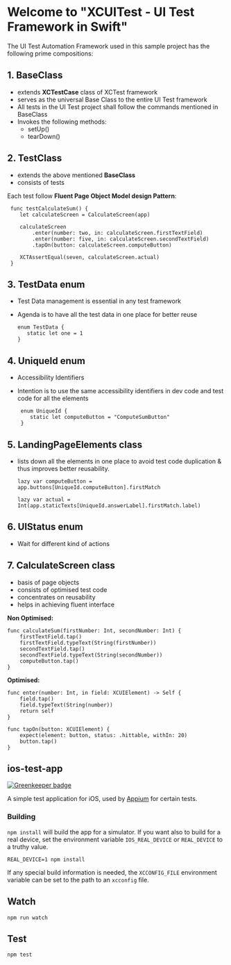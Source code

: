 # Welcome to "XCUITest - UI Test Framework in Swift"

The UI Test Automation Framework used in this sample project has the following prime compositions:

## 1. BaseClass
- extends **XCTestCase** class of XCTest framework
- serves as the universal Base Class to the entire UI Test framework
- All tests in the UI Test project shall follow the commands mentioned in BaseClass 
- Invokes the following methods: 
  - setUp() 
  - tearDown()

## 2. TestClass
- extends the above mentioned **BaseClass**
- consists of tests 

Each test follow **Fluent Page Object Model design Pattern**:

     func testCalculateSum() {
        let calculateScreen = CalculateScreen(app)
        
        calculateScreen
            .enter(number: two, in: calculateScreen.firstTextField)
            .enter(number: five, in: calculateScreen.secondTextField)
            .tapOn(button: calculateScreen.computeButton)
        
        XCTAssertEqual(seven, calculateScreen.actual)
     }


## 3. TestData enum
- Test Data management is essential in any test framework 
- Agenda is to have all the test data in one place for better reuse 

      enum TestData {
         static let one = 1
      } 

  
## 4. UniqueId enum
- Accessibility Identifiers
- Intention is to use the same accessibility identifiers in dev code and test code for all the elements

       enum UniqueId {
          static let computeButton = "ComputeSumButton"
       }

## 5. LandingPageElements class
- lists down all the elements in one place to avoid test code duplication & thus improves better reusability.

    
    `lazy var computeButton = app.buttons[UniqueId.computeButton].firstMatch`

    `lazy var actual = Int(app.staticTexts[UniqueId.answerLabel].firstMatch.label)`


## 6. UIStatus enum 
- Wait for different kind of actions

## 7. CalculateScreen class
- basis of page objects
- consists of optimised test code 
- concentrates on reusability 
- helps in achieving fluent interface 

**Non Optimised:**

    func calculateSum(firstNumber: Int, secondNumber: Int) {
        firstTextField.tap()
        firstTextField.typeText(String(firstNumber))
        secondTextField.tap()
        secondTextField.typeText(String(secondNumber))
        computeButton.tap()
    }

**Optimised:** 

    func enter(number: Int, in field: XCUIElement) -> Self {
        field.tap()
        field.typeText(String(number))
        return self
    }
    
    func tapOn(button: XCUIElement) {
        expect(element: button, status: .hittable, withIn: 20)
        button.tap()
    }





## ios-test-app

[![Greenkeeper badge](https://badges.greenkeeper.io/appium/ios-test-app.svg)](https://greenkeeper.io/)

A simple test application for iOS, used by [Appium](https://github.com/appium/appium) for certain tests.

### Building

`npm install` will build the app for a simulator. If you want also to build for
a real device, set the environment variable `IOS_REAL_DEVICE` or `REAL_DEVICE`
to a truthy value.

```
REAL_DEVICE=1 npm install
```

If any special build information is needed, the `XCCONFIG_FILE` environment
variable can be set to the path to an `xcconfig` file.

## Watch

```
npm run watch
```

## Test

```
npm test

```
